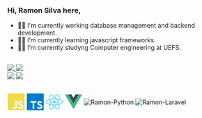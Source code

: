 ### Hi, Ramon Silva here,

- 🧑‍💼 I'm currently working database management and backend development.
- 🧑‍💻 I’m currently learning javascript frameworks.
- 🧑‍🎓 I’m currently studyng Computer engineering at UEFS.

##

<div>
  <a href="https://github.com/ramondcsilva">
  <img height="180em" src="https://github-readme-stats.vercel.app/api?username=ramondcsilva&show_icons=true&theme=react&include_all_commits=true&count_private=true">
  <img height="180em" src="https://github-readme-stats.vercel.app/api/top-langs/?username=ramondcsilva&layout=compact&langs_count=7&theme=react&hide=verilog,systemverilog,html,css,scss,blade,assembly,coq,tcl">
</div>
<div>
  <a href = "mailto:ramondecerqueirasilva@gmail.com"><img src="https://img.shields.io/badge/Gmail-D14836?style=for-the-badge&logo=gmail&logoColor=white" target="_blank"></a>
  <a href="https://www.linkedin.com/in/ramondcsilva" target="_blank"><img src="https://img.shields.io/badge/LinkedIn-0077B5?style=for-the-badge&logo=linkedin&logoColor=white" target="_blank"></a> 
</div>

##
<div style="display: inline_block">
  <img align="center" alt="Ramon-Javascript" height="40" width="40" src="https://raw.githubusercontent.com/devicons/devicon/master/icons/javascript/javascript-plain.svg">
  <img align="center" alt="Ramon-Typescript" height="40" width="40" src="https://raw.githubusercontent.com/devicons/devicon/master/icons/typescript/typescript-plain.svg">
  <img align="center" alt="Ramon-React" height="40" width="40" src="https://raw.githubusercontent.com/devicons/devicon/master/icons/react/react-original.svg">
  <img align="center" alt="Ramon-" height="40" width="40" src="https://raw.githubusercontent.com/devicons/devicon/master/icons/vuejs/vuejs-original.svg">
  <img align="center" alt="Ramon-Python" src="https://img.icons8.com/color/48/000000/python--v1.png">
  <img align="center" alt="Ramon-Laravel" src="https://img.icons8.com/fluency/48/000000/laravel.png">
</div>
  
